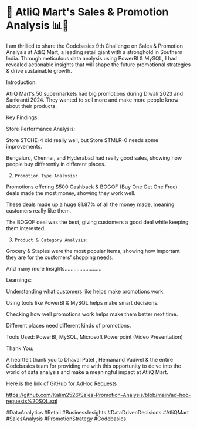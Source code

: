 # 🚀 AtliQ Mart's Sales & Promotion Analysis 📊💼



I am thrilled to share the Codebasics 9th Challenge on Sales & Promotion Analysis at AtliQ Mart, a leading retail giant with a stronghold in Southern India. Through meticulous data analysis using PowerBI & MySQL, I had revealed actionable insights that will shape the future promotional strategies & drive sustainable growth.



Introduction: 

AtliQ Mart's 50 supermarkets had big promotions during Diwali 2023 and Sankranti 2024. They wanted to sell more and make more people know about their products.



Key Findings:

Store Performance Analysis:

Store STCHE-4 did really well, but Store STMLR-0 needs some improvements.

Bengaluru, Chennai, and Hyderabad had really good sales, showing how people buy differently in different places.

2.     Promotion Type Analysis:

Promotions offering $500 Cashback & BOGOF (Buy One Get One Free) deals made the most money, showing they work well.

These deals made up a huge 81.87% of all the money made, meaning customers really like them.

The BOGOF deal was the best, giving customers a good deal while keeping them interested.

3.     Product & Category Analysis:

Grocery & Staples were the most popular items, showing how important they are for the customers' shopping needs.

And many more Insights......................... 



Learnings:

Understanding what customers like helps make promotions work.

Using tools like PowerBI & MySQL helps make smart decisions.

Checking how well promotions work helps make them better next time.

Different places need different kinds of promotions.


Tools Used: PowerBI, MySQL, Microsoft Powerpoint (Video Presentation)



Thank You: 

A heartfelt thank you to Dhaval Patel , Hemanand Vadivel & the entire Codebasics team for providing me with this opportunity to delve into the world of data analysis and make a meaningful impact at AtliQ Mart.



Here is the link of GitHub for AdHoc Requests 

https://github.com/Kalim2526/Sales-Promotion-Analysis/blob/main/ad-hoc-requests%20SQL.sql



#DataAnalytics #Retail #BusinessInsights #DataDrivenDecisions #AtliQMart #SalesAnalysis #PromotionStrategy #Codebasics

 
